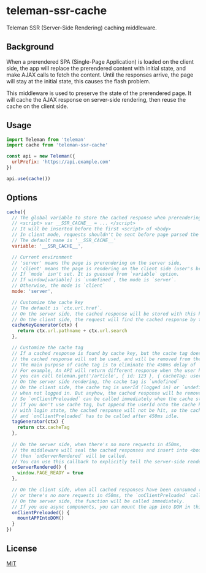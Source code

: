 # teleman-ssr-cache
Teleman SSR (Server-Side Rendering) caching middleware.

## Background
When a prerendered SPA (Single-Page Application) is loaded on the client side, the app will replace the
prerendered content with initial state, and make AJAX calls to fetch the content.
Until the responses arrive, the page will stay at the initial state, this causes the flash problem.

This middleware is used to preserve the state of the prerendered page.
It will cache the AJAX response on server-side rendering, then reuse the cache on the client side.

## Usage
```js
import Teleman from 'teleman'
import cache from 'teleman-ssr-cache'

const api = new Teleman({
  urlPrefix: 'https://api.example.com'
})

api.use(cache())
```

## Options

```js
cache({
  // The global variable to store the cached response when prerendering on the server side. e.g.
  // <script> var __SSR_CACHE__ = ... </script>
  // It will be inserted before the first <script> of <body>
  // In client mode, requests shouldn't be sent before page parsed the <script> tag.
  // The default name is '__SSR_CACHE__'
  variable: '__SSR_CACHE__',

  // Current environment
  // 'server' means the page is prerendering on the server side,
  // 'client' means the page is rendering on the client side (user's browser).
  // If `mode` isn't set. It is guessed from `variable` option.
  // If window[variable] is `undefined`, the mode is `server`.
  // Otherwise, the mode is `client`
  mode: 'server',

  // Customize the cache key
  // The default is `ctx.url.href`.
  // On the server side, the cached response will be stored with this key.
  // On the client side, the request will find the cached response by this key.
  cacheKeyGenerator(ctx) {
    return ctx.url.pathname + ctx.url.search
  },

  // Customize the cache tag
  // If a cached response is found by cache key, but the cache tag doesn't met,
  // the cached response will not be used, and will be removed from the cache store.
  // The main purpose of cache tag is to eliminate the 450ms delay of `onClientPreloaded` callback in some circumstances.
  // For example, An API will return different response when the user has logged in or not logged in,
  // you can call teleman.get('/article', { id: 123 }, { cacheTag: userId })
  // On the server side rendering, the cache tag is `undefined`
  // On the client side, the cache tag is userId (logged in) or `undefined` (not logged in), so the cache will be used only
  // when not logged in. But anyhow, the cached response will be removed from the cache store.
  // So `onClientPreloaded` can be called immediately when the cache store becomes empty.
  // If you don't use cache tag, but append the userId onto the cache key. On the client side, when the request is sent
  // with login state, the cached response will not be hit, so the cache store will never be empty,
  // and `onClientPreloaded` has to be called after 450ms idle.
  tagGenerator(ctx) {
    return ctx.cacheTag
  },
  
  // On the server side, when there's no more requests in 450ms,
  // the middleware will seal the cached responses and insert into <body>,
  // then `onServerRendered` will be called.
  // You can use this callback to explicitly tell the server-side rendering engine the prerendering has complete.
  onServerRendered() {
    window.PAGE_READY = true  
  },

  // On the client side, when all cached responses have been consumed (cache store is empty),
  // or there's no more requests in 450ms, the `onClientPreloaded` callback will be called.
  // On the server side, the function will be called immediately.
  // If you use async components, you can mount the app into DOM in this callback to prevent the flash problem.
  onClientPreloaded() {
    mountAPPIntoDOM()
  }
})
```

## License
[MIT](LICENSE)

